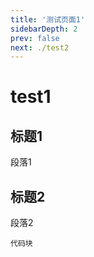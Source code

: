 ```yaml
---
title: '测试页面1'
sidebarDepth: 2
prev: false
next: ./test2
---
```


# test1
## 标题1
段落1
<demo/>

## 标题2
段落2
```
代码块
```
